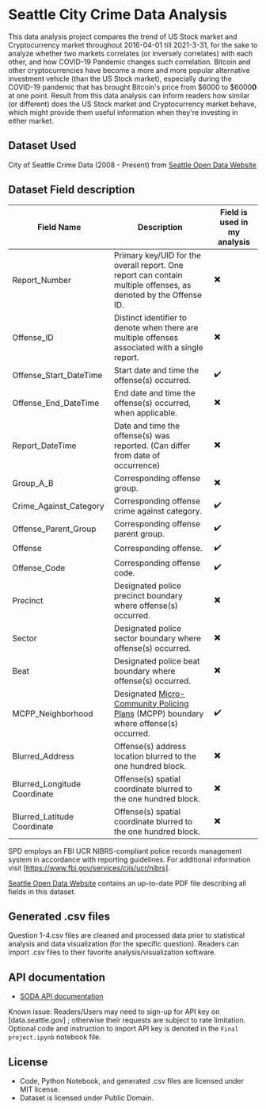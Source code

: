 # Seattle City Crime Data Analysis

This data analysis project compares the trend of US Stock market and Cryptocurrency market throughout 2016-04-01 till 2021-3-31, for the sake to analyze whether two markets correlates (or inversely correlates) with each other, and how COVID-19 Pandemic changes such correlation. Bitcoin and other cryptocurrencies have become a more and more popular alternative investment vehicle (than the US Stock market), especially during the COVID-19 pandemic that has brought Bitcoin's price from $6000 to $6000**0** at one point. Result from this data analysis can inform readers how similar (or different) does the US Stock market and Cryptocurrency market behave, which might provide them useful information when they're investing in either market.

## Dataset Used

City of Seattle Crime Data (2008 - Present) from [Seattle Open Data Website](https://data.seattle.gov/Public-Safety/SPD-Crime-Data-2008-Present/tazs-3rd5)

## Dataset Field description

| Field Name | Description | Field is used in my analysis | 
| ---------- | ----------- | ---------------------------- |
| Report_Number | Primary key/UID for the overall report. One report can contain multiple offenses, as denoted by the Offense ID.  | ✖️ | 
| Offense_ID | Distinct identifier to denote when there are multiple offenses associated with a single report.  | ✖️ | 
| Offense_Start_DateTime | Start date and time the offense(s) occurred.  | ✔️ | 
| Offense_End_DateTime | End date and time the offense(s) occurred, when applicable.  | ✖️ | 
| Report_DateTime | Date and time the offense(s) was reported. (Can differ from date of occurrence)  | ✖️ | 
| Group_A_B | Corresponding offense group.  | ✖️ | 
| Crime_Against_Category | Corresponding offense crime against category.  | ✔️ | 
| Offense_Parent_Group | Corresponding offense parent group.  | ✔️ |  
| Offense | Corresponding offense.  | ✔️ | 
| Offense_Code | Corresponding offense code.  | ✔️ | 
| Precinct | Designated police precinct boundary where offense(s) occurred.  | ✖️ | 
| Sector | Designated police sector boundary where offense(s) occurred.  | ✖️ | 
| Beat | Designated police beat boundary where offense(s) occurred. | ✖️ | 
| MCPP_Neighborhood | Designated [Micro-Community Policing Plans](https://www.seattle.gov/police/community-policing/mcpp) (MCPP) boundary where offense(s) occurred. | ✔️ | 
| Blurred_Address | Offense(s) address location blurred to the one hundred block.  | ✖️ | 
| Blurred_Longitude Coordinate | Offense(s) spatial coordinate blurred to the one hundred block.  | ✖️ | 
| Blurred_Latitude Coordinate | Offense(s) spatial coordinate blurred to the one hundred block. | ✖️ | 


SPD employs an FBI UCR NIBRS-compliant police records management system in accordance with reporting guidelines. For additional information visit [https://www.fbi.gov/services/cjis/ucr/nibrs].

[Seattle Open Data Website](https://data.seattle.gov/Public-Safety/SPD-Crime-Data-2008-Present/tazs-3rd5) contains an up-to-date PDF file describing all fields in this dataset.

## Generated .csv files

Question 1-4.csv files are cleaned and processed data prior to statistical analysis and data visualization (for the specific question). Readers can import .csv files to their favorite analysis/visualization software.

## API documentation
* [SODA API documentation](https://dev.socrata.com/consumers/getting-started.html)

Known issue: Readers/Users may need to sign-up for API key on [data.seattle.gov] ; otherwise their requests are subject to rate limitation. Optional code and instruction to import API key is denoted in the `Final project.ipynb` notebook file.

## License

* Code, Python Notebook, and generated .csv files are licensed under MIT license.
* Dataset is licensed under Public Domain.